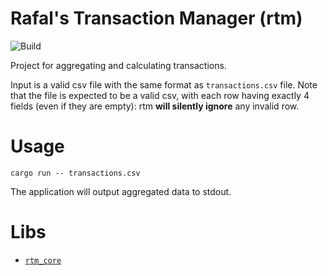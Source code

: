 Rafal's Transaction Manager (rtm)
=================================

![Build](https://github.com/RafalSzefler/rtm/actions/workflows/tests.yaml/badge.svg)

Project for aggregating and calculating transactions.

Input is a valid csv file with the same format as `transactions.csv` file.
Note that the file is expected to be a valid csv, with each row having exactly
4 fields (even if they are empty): rtm **will silently ignore** any invalid row.

Usage
=====

```
cargo run -- transactions.csv
```

The application will output aggregated data to stdout.

Libs
====

* [`rtm_core`](https://rafalszefler.github.io/rtm/rtm_core)

